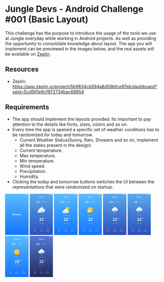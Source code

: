 # Jungle Devs - Android Challenge #001 (Basic Layout)

This challenge has the purpose to introduce the usage of the tools we use at Jungle everyday while working in Android
projects. As well as providing the opportunity to consolidate knowledge about layout. The app you will implement can be
previewed in the images below, and the real assets will be available on [Zeplin](https://app.zeplin.io/project/5b9834cb594a8d59bfce97eb/dashboard?seid=5cd561e9cf972734bac68854).

## Resources

- Zeplin: https://app.zeplin.io/project/5b9834cb594a8d59bfce97eb/dashboard?seid=5cd561e9cf972734bac68854

## Requirements

* The app should implement the layouts provided: Its important to pay attention to the details like fonts, sizes, colors
  and so on.
* Every time the app is opened a specific set of weather conditions has to be randomized for today and tomorrow.
  * Current Weather Status(Sunny, Rain, Showers and so on, implement all the states present in the design)
  * Current temperature.
  * Max temperature.
  * Min temperature.
  * Wind speed.
  * Precipitation.
  * Humidity.
* Clicking the today and tomorrow buttons switches the UI between the representations that were randomized on startup.

<p float="left">
<img src="/images/SplashScreen.png" height="15%" width="15%"/>
<img src="/images/Cloudy.png" height="15%" width="15%"/>
<img src="/images/MostlyCloudy.png" height="15%" width="15%"/>
<img src="/images/PartlyCloudy.png" height="15%" width="15%" />
<img src="/images/Rain.png" height="15%" width="15%" />
<img src="/images/Showers.png" height="15%" width="15%" />
<img src="/images/Sunny.png" height="15%" width="15%" />
<img src="/images/ThunderStorm.png" height="15%" width="15%" />
</p>
